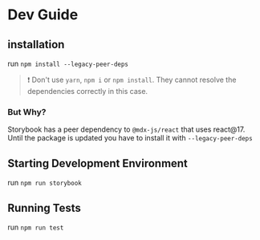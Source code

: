 # Dev Guide

## installation

run `npm install --legacy-peer-deps`

> ❗️ Don't use `yarn`, `npm i` or `npm install`. They cannot resolve the dependencies correctly in this case.

### But Why?

Storybook has a peer dependency to `@mdx-js/react` that uses react@17. Until the package is updated you have to install it with `--legacy-peer-deps`

## Starting Development Environment

run `npm run storybook`

## Running Tests

run `npm run test`

